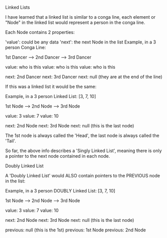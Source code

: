 Linked Lists

I have learned that a linked list is similar to a conga line, each element or "Node" in the linked list would represent a person in the conga line.

Each Node contains 2 properties:

'value': could be any data
'next': the next Node in the list
Example, in a 3 person Conga Line:

1st Dancer                       -->               2nd Dancer                            -->                             3rd Dancer

value: who is this                                value: who is this                                                      value: who is this

next: 2nd Dancer                                next: 3rd Dancer                                                      next: null (they are at the end of the line)

 

If this was a linked list it would be the same:

 

Example, in a 3 person Linked List: [3, 7, 10]

1st Node            -->          2nd Node                   -->                      3rd Node

value: 3                              value: 7                                                  value: 10

next: 2nd Node                 next: 3rd Node                                     next: null (this is the last node)

 

The 1st node is always called the 'Head', the last node is always called the 'Tail'.

So far, the above info describes a 'Singly Linked List', meaning there is only a pointer to the next node contained in each node. 

Doubly Linked List

A 'Doubly Linked List' would ALSO contain pointers to the PREVIOUS node in the list:

Example, in a 3 person DOUBLY Linked List: [3, 7, 10]

1st Node                   -->                 2nd Node                   -->                      3rd Node

value: 3                                            value: 7                                                  value: 10

next: 2nd Node                               next: 3rd Node                                     next: null (this is the last node)

previous: null (this is the 1st)         previous: 1st Node                              previous: 2nd Node
